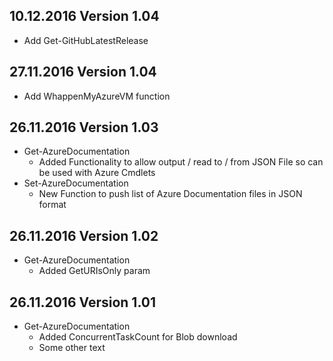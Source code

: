 ## 10.12.2016 Version 1.04
* Add Get-GitHubLatestRelease

## 27.11.2016 Version 1.04
* Add WhappenMyAzureVM function

## 26.11.2016 Version 1.03
* Get-AzureDocumentation
	* Added Functionality to allow output / read to / from JSON File so can be used with Azure Cmdlets
* Set-AzureDocumentation
	* New Function to push list of Azure Documentation files in JSON format

## 26.11.2016 Version 1.02 
* Get-AzureDocumentation 
	* Added GetURIsOnly param 

## 26.11.2016 Version 1.01 
* Get-AzureDocumentation 
	* Added ConcurrentTaskCount for Blob download  
	* Some other text